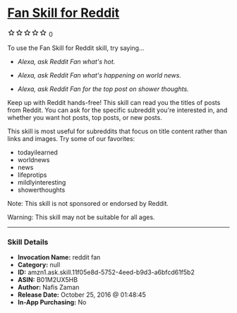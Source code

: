 # [Fan Skill for Reddit](http://alexa.amazon.com/#skills/amzn1.ask.skill.11f05e8d-5752-4eed-b9d3-a6bfcd61f5b2)
![0 stars](../../images/ic_star_border_black_18dp_1x.png)![0 stars](../../images/ic_star_border_black_18dp_1x.png)![0 stars](../../images/ic_star_border_black_18dp_1x.png)![0 stars](../../images/ic_star_border_black_18dp_1x.png)![0 stars](../../images/ic_star_border_black_18dp_1x.png) 0

To use the Fan Skill for Reddit skill, try saying...

* *Alexa, ask Reddit Fan what's hot.*

* *Alexa, ask Reddit Fan what's happening on world news.*

* *Alexa, ask Reddit Fan for the top post on shower thoughts.*

Keep up with Reddit hands-free! This skill can read you the titles of posts from Reddit. You can ask for the specific subreddit you're interested in, and whether you want hot posts, top posts, or new posts.

This skill is most useful for subreddits that focus on title content rather than links and images. Try some of our favorites:
- todayilearned
- worldnews
- news
- lifeprotips
- mildlyinteresting
- showerthoughts

Note: This skill is not sponsored or endorsed by Reddit.

Warning: This skill may not be suitable for all ages.

***

### Skill Details

* **Invocation Name:** reddit fan
* **Category:** null
* **ID:** amzn1.ask.skill.11f05e8d-5752-4eed-b9d3-a6bfcd61f5b2
* **ASIN:** B01M2UX5HB
* **Author:** Nafis Zaman
* **Release Date:** October 25, 2016 @ 01:48:45
* **In-App Purchasing:** No
